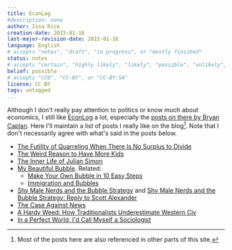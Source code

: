 ```yaml
---
title: EconLog
#description: none
author: Issa Rice
creation-date: 2015-01-16
last-major-revision-date: 2015-01-16
language: English
# accepts "notes", "draft", "in progress", or "mostly finished"
status: notes
# accepts "certain", "highly likely", "likely", "possible", "unlikely", "highly unlikely", "remote", "impossible", "log", "emotional", or "fiction"
belief: possible
# accepts "CC0", "CC-BY", or "CC-BY-SA"
license: CC-BY
tags: untagged
...
```


Although I don't really pay attention to politics or know much about economics, I still like [EconLog](http://econlog.econlib.org/) a lot, especially the [posts on there by Bryan Caplan](http://econlog.econlib.org/authorbcaplan.html).
Here I'll maintain a list of posts I really like on the blog[^also].
Note that I don't necessarily agree with what's said in the posts below.

[^also]: Most of the posts here are also referenced in other parts of this site.

- [The Futility of Quarreling When There Is No Surplus to Divide](http://econlog.econlib.org/archives/2014/02/the_futility_of.html)
- [The Weird Reason to Have More Kids](http://econlog.econlib.org/archives/2010/12/the_weird_reaso.html)
- [The Inner Life of Julian Simon](http://econlog.econlib.org/archives/2010/04/the_inner_life.html)
- [My Beautiful Bubble](http://econlog.econlib.org/archives/2012/03/my_beautiful_bu.html).
    Related:
    - [Make Your Own Bubble in 10 Easy Steps](http://econlog.econlib.org/archives/2013/04/make_your_own_b.html)
    - [Immigration and Bubbles](http://econlog.econlib.org/archives/2013/04/immigration_and_4.html)
- [Shy Male Nerds and the Bubble Strategy](http://econlog.econlib.org/archives/2015/01/shy_male_nerds.html) and [Shy Male Nerds and the Bubble Strategy: Reply to Scott Alexander](http://econlog.econlib.org/archives/2015/01/shy_male_nerds_1.html)
- [The Case Against News](http://econlog.econlib.org/archives/2011/03/the_case_agains_6.html)
- [A Hardy Weed: How Traditionalists Underestimate Western Civ](http://econlog.econlib.org/archives/2014/06/a_hardy_week_ho.html)
- [In a Perfect World, I'd Call Myself a Sociologist](http://econlog.econlib.org/archives/2009/06/in_a_perfect_wo.html)
